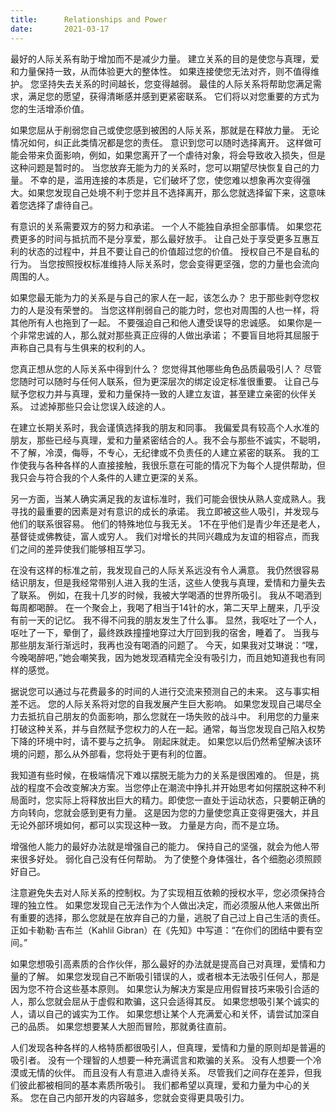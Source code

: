 ```yaml
---
title:      Relationships and Power
date:       2021-03-17
---
```


最好的人际关系有助于增加而不是减少力量。 建立关系的目的是使您与真理，爱和力量保持一致，从而体验更大的整体性。 如果连接使您无法对齐，则不值得维护。 您坚持失去关系的时间越长，您变得越弱。 最佳的人际关系将帮助您满足需求，满足您的愿望，获得清晰感并感到更紧密联系。 它们将以对您重要的方式为您的生活增添价值。

如果您屈从于削弱您自己或使您感到被困的人际关系，那就是在释放力量。 无论情况如何，纠正此类情况都是您的责任。 意识到您可以随时选择离开。 这样做可能会带来负面影响，例如，如果您离开了一个虐待对象，将会导致收入损失，但是这种问题是暂时的。 当您放弃无能为力的关系时，您可以期望尽快恢复自己的力量。 不幸的是，滥用连接的本质是，它们破坏了您，使您难以想象再次变得强大。如果您发现自己处境不利于您并且不选择离开，那么您就选择留下来，这意味着您选择了虐待自己。

有意识的关系需要双方的努力和承诺。 一个人不能独自承担全部事情。 如果您花费更多的时间与抵抗而不是分享爱，那么最好放手。 让自己处于享受更多互惠互利的状态的过程中，并且不要让自己的价值超过您的价值。 授权自己不是自私的行为。 当您按照授权标准维持人际关系时，您会变得更坚强，您的力量也会流向周围的人。

如果您最无能为力的关系是与自己的家人在一起，该怎么办？ 忠于那些剥夺您权力的人是没有荣誉的。 当您这样削弱自己的能力时，您也对周围的人也一样，将其他所有人也拖到了一起。 不要强迫自己和他人遭受误导的忠诚感。 如果你是一个非常忠诚的人，那么就对那些真正应得的人做出承诺； 不要盲目地将其屈服于声称自己具有与生俱来的权利的人。

您真正想从您的人际关系中得到什么？ 您觉得其他哪些角色品质最吸引人？ 尽管您随时可以随时与任何人联系，但为更深层次的绑定设定标准很重要。 让自己与赋予您权力并与真理，爱和力量保持一致的人建立友谊，甚至建立亲密的伙伴关系。 过滤掉那些只会让您误入歧途的人。

在建立长期关系时，我会谨慎选择我的朋友和同事。 我偏爱具有较高个人水准的朋友，那些已经与真理，爱和力量紧密结合的人。我不会与那些不诚实，不聪明，不了解，冷漠，侮辱，不专心，无纪律或不负责任的人建立紧密的联系。 我的工作使我与各种各样的人直接接触，我很乐意在可能的情况下为每个人提供帮助，但我只会与符合我的个人条件的人建立更深的关系。

另一方面，当某人确实满足我的友谊标准时，我们可能会很快从熟人变成熟人。我寻找的最重要的因素是对有意识的成长的承诺。 我立即被这些人吸引，并发现与他们的联系很容易。 他们的特殊地位与我无关。  1不在乎他们是青少年还是老人，基督徒或佛教徒，富人或穷人。 我们对增长的共同兴趣成为友谊的相容点，而我们之间的差异使我们能够相互学习。

在没有这样的标准之前，我发现自己的人际关系远没有令人满意。 我仍然很容易结识朋友，但是我经常带别人进入我的生活，这些人使我与真理，爱情和力量失去了联系。 例如，在我十几岁的时候，我被大学喝酒的世界所吸引。 我从不喝酒到每周都喝醉。 在一个聚会上，我喝了相当于14针的水，第二天早上醒来，几乎没有前一天的记忆。 我不得不问我的朋友发生了什么事。 显然，我呕吐了一个人，呕吐了一下，晕倒了，最终跌跌撞撞地穿过大厅回到我的宿舍，睡着了。 当我与那些朋友渐行渐远时，我再也没有喝酒的问题了。 今天，如果我对艾琳说：“嘿，今晚喝醉吧，”她会嘲笑我，因为她发现酒精完全没有吸引力，而且她知道我也有同样的感觉。

据说您可以通过与花费最多的时间的人进行交流来预测自己的未来。 这与事实相差不远。 您的人际关系将对您的自我发展产生巨大影响。 如果您发现自己竭尽全力去抵抗自己朋友的负面影响，那么您就在一场失败的战斗中。 利用您的力量来打破这种关系，并与自然赋予您权力的人在一起。通常，每当您发现自己陷入权势下降的环境中时，请不要与之抗争。 刚起床就走。 如果您以后仍然希望解决该环境的问题，那么从外部看，您将处于更有利的位置。

我知道有些时候，在极端情况下难以摆脱无能为力的关系是很困难的。 但是，挑战的程度不会改变解决方案。当您停止在潮流中挣扎并开始思考如何摆脱这种不利局面时，您实际上将释放出巨大的精力。即使您一直处于运动状态，只要朝正确的方向转向，您就会感到更有力量。 这是因为您的力量使您真正变得更强大，并且无论外部环境如何，都可以实现这种一致。 力量是方向，而不是立场。

增强他人能力的最好办法就是增强自己的能力。 保持自己的坚强，就会为他人带来很多好处。 弱化自己没有任何帮助。 为了使整个身体强壮，各个细胞必须照顾好自己。

注意避免失去对人际关系的控制权。为了实现相互依赖的授权水平，您必须保持合理的独立性。 如果您发现自己无法作为个人做出决定，而必须服从他人来做出所有重要的选择，那么您就是在放弃自己的力量，逃脱了自己过上自己生活的责任。 正如卡勒勒·吉布兰（Kahlil Gibran）在《先知》中写道：“在你们的团结中要有空间。”

如果您想吸引高素质的合作伙伴，那么最好的办法就是提高自己对真理，爱情和力量的了解。 如果您发现自己不断吸引错误的人，或者根本无法吸引任何人，那是因为您不符合这些基本原则。 如果您认为解决方案是应用假冒技巧来吸引合适的人，那么您就会屈从于虚假和欺骗，这只会适得其反。 如果您想吸引某个诚实的人，请以自己的诚实为工作。 如果您想让某个人充满爱心和关怀，请尝试加深自己的品质。 如果您想要某人大胆而冒险，那就勇往直前。

人们发现各种各样的人格特质都很吸引人，但真理，爱情和力量的原则却是普遍的吸引者。 没有一个理智的人想要一种充满谎言和欺骗的关系。 没有人想要一个冷漠或无情的伙伴。 而且没有人有意进入虐待关系。 尽管我们之间存在差异，但我们彼此都被相同的基本素质所吸引。 我们都希望以真理，爱和力量为中心的关系。 您在自己内部开发的内容越多，您就会变得更具吸引力。

